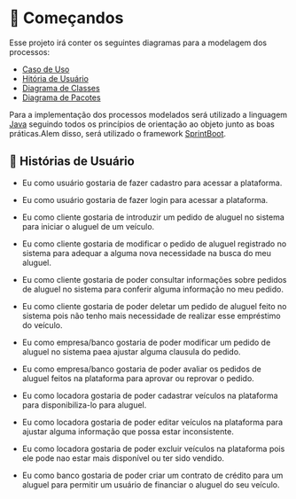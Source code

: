 # :rocket: Começandos

Esse projeto irá conter os seguintes diagramas para a modelagem dos processos:

- [Caso de Uso](https://en.wikipedia.org/wiki/Use_case_diagram)
- [Hitória de Usuário](https://en.wikipedia.org/wiki/User_story)
- [Diagrama de Classes](https://pt.wikipedia.org/wiki/Diagrama_de_classes)
- [Diagrama de Pacotes](https://pt.wikipedia.org/wiki/Diagrama_de_pacotes)

Para a implementação dos processos modelados será utilizado a linguagem [Java](https://www.java.com/en/) seguindo todos os princípios de orientação ao objeto junto as boas práticas.Alem disso, será utilizado o framework [SprintBoot](https://spring.io/projects/spring-boot/).

## :thought_balloon: Histórias de Usuário

- Eu como usuário gostaria de fazer cadastro para acessar a plataforma.

- Eu como usuário gostaria de fazer login para acessar a plataforma.

- Eu como cliente gostaria de introduzir um pedido de aluguel no sistema para iniciar o aluguel de um veículo.

- Eu como cliente gostaria de modificar o pedido de aluguel registrado no sistema para adequar a alguma nova necessidade na busca do meu aluguel.

- Eu como cliente gostaria de poder consultar informações sobre pedidos de aluguel no sistema para conferir alguma informação no meu pedido.

- Eu como cliente gostaria de poder deletar um pedido de aluguel feito no sistema pois não tenho mais necessidade de realizar esse empréstimo do veículo.

- Eu como empresa/banco gostaria de poder modificar um pedido de aluguel no sistema paea ajustar alguma clausula do pedido.

- Eu como empresa/banco gostaria de poder avaliar os pedidos de aluguel feitos na plataforma para  aprovar ou reprovar o pedido.

- Eu como locadora gostaria de poder cadastrar veículos na plataforma para disponibiliza-lo para aluguel.

- Eu como locadora gostaria de poder editar veículos na plataforma para ajustar alguma informação que possa estar inconsistente.

- Eu como locadora gostaria de poder excluir veículos na plataforma pois ele pode nao estar mais disponível ou ter sido vendido.

- Eu como banco gostaria de poder criar um contrato de crédito para um aluguel para permitir um usuário de financiar o aluguel do seu veículo.
